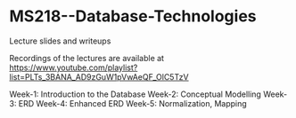 # MS218--Database-Technologies

Lecture slides and writeups

Recordings of the lectures are available at https://www.youtube.com/playlist?list=PLTs_3BANA_AD9zGuW1pVwAeQF_OlC5TzV

Week-1: Introduction to the Database
Week-2: Conceptual Modelling
Week-3: ERD
Week-4: Enhanced ERD
Week-5: Normalization, Mapping
